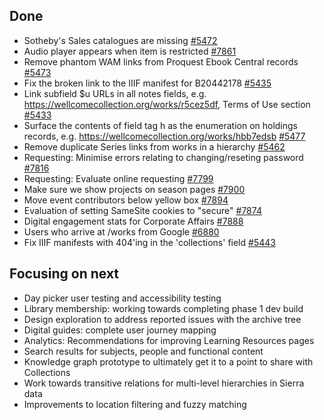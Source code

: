 ## Done
-	Sotheby's Sales catalogues are missing [#5472](https://github.com/wellcomecollection/platform/issues/5472)
-	Audio player appears when item is restricted [#7861](https://github.com/wellcomecollection/wellcomecollection.org/issues/7861)
-	Remove phantom WAM links from Proquest Ebook Central records [#5473](https://github.com/wellcomecollection/platform/issues/5473)
-	Fix the broken link to the IIIF manifest for B20442178 [#5435](https://github.com/wellcomecollection/platform/issues/5435)
-	Link subfield $u URLs in all notes fields, e.g. https://wellcomecollection.org/works/r5cez5df, Terms of Use section [#5433](https://github.com/wellcomecollection/platform/issues/5433)
-	Surface the contents of field tag h as the enumeration on holdings records, e.g. https://wellcomecollection.org/works/hbb7edsb [#5477](https://github.com/wellcomecollection/platform/issues/5477)
-	Remove duplicate Series links from works in a hierarchy [#5462](https://github.com/wellcomecollection/platform/issues/5462)
-	Requesting: Minimise errors relating to changing/reseting password [#7816](https://github.com/wellcomecollection/wellcomecollection.org/issues/7816)
-	Requesting: Evaluate online requesting [#7799](https://github.com/wellcomecollection/wellcomecollection.org/issues/7799)
-	Make sure we show projects on season pages [#7900](https://github.com/wellcomecollection/wellcomecollection.org/pull/7900)
-	Move event contributors below yellow box [#7894](https://github.com/wellcomecollection/wellcomecollection.org/pull/7894)
-	Evaluation of setting SameSite cookies to "secure" [#7874](https://github.com/wellcomecollection/wellcomecollection.org/issues/7874)
-	Digital engagement stats for Corporate Affairs [#7888](https://github.com/wellcomecollection/wellcomecollection.org/issues/7888)
-	Users who arrive at /works from Google [#6880](https://github.com/wellcomecollection/wellcomecollection.org/issues/6880)
-	Fix IIIF manifests with 404'ing in the 'collections' field [#5443](https://github.com/wellcomecollection/platform/issues/5443)


## Focusing on next
-	Day picker user testing and accessibility testing 
-	Library membership: working towards completing phase 1 dev build
-	Design exploration to address reported issues with the archive tree
-	Digital guides: complete user journey mapping 
-	Analytics: Recommendations for improving Learning Resources pages
-	Search results for subjects, people and functional content
-	Knowledge graph prototype to ultimately get it to a point to share with Collections
-	Work towards transitive relations for multi-level hierarchies in Sierra data
-	Improvements to location filtering and fuzzy matching
